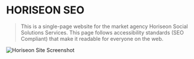 # HORISEON SEO
> This is a single-page website for the market agency Horiseon Social Solutions Services. This page follows accessibility standards (SEO Compliant) that make it readable for everyone on the web. 

![Horiseon Site Screenshot](01-html-css-git-homeowrk-demo.png)
